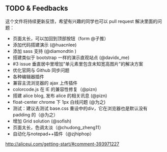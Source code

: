 ## TODO & Feedbacks

这个文件将持续更新反馈，希望有兴趣的同学也可以 pull request 解决里面的问题：

- 页面太长，可以加回到顶部按钮（form @子推）
- 添加代码搭建演示 (@huacnlee)
- 添加 sass 支持 (@diamondtin )
- 搭建类似于 bootstrap 一样的演示直观站点 (@davidx_me)
- #3 issue 垂直居中里增加"单元素里包含未知宽高图片"的解决方案
- 优化官网与 Github 同步问题
- 各种编辑器插件
- 兼容主流浏览器的 ajax 上传插件
- colorcode.js 在 IE 的兼容性修复（@pizn)
- 搭建 alice blog, 发布 alice 的相关讯息 (@pizn)
- float-center chrome 下 1px 白线问题 (@为之)
- 测试：建议去测试 base.css 重设中的div，它在浏览器也是默认没有 padding 的（@为之）
- 增加 Grid solution (@sofish)
- 页面太长，色调太淡（@chudong_zheng11）
- 自动化与notepad++插件（@zjhiphop）

 http://aliceui.com/getting-start/#comment-393971227
